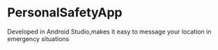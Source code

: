 # PersonalSafetyApp
Developed in Android Studio,makes it easy to message your location in emergency situations

